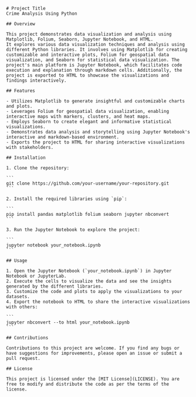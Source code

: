     # Project Title
    Crime Analysis Using Python 

    ## Overview

    This project demonstrates data visualization and analysis using Matplotlib, Folium, Seaborn, Jupyter Notebook, and HTML.
    It explores various data visualization techniques and analysis using different Python libraries. It involves using Matplotlib for creating customizable and interactive plots, Folium for geospatial data visualization, and Seaborn for statistical data visualization. The project's main platform is Jupyter Notebook, which facilitates code execution and explanation through markdown cells. Additionally, the project is exported to HTML to showcase the visualizations and findings interactively.

    ## Features

    - Utilizes Matplotlib to generate insightful and customizable charts and plots.
    - Leverages Folium for geospatial data visualization, enabling interactive maps with markers, clusters, and heat maps.
    - Employs Seaborn to create elegant and informative statistical visualizations.
    - Demonstrates data analysis and storytelling using Jupyter Notebook's interactive and markdown-based environment.
    - Exports the project to HTML for sharing interactive visualizations with stakeholders.

    ## Installation

    1. Clone the repository:

    ```
    git clone https://github.com/your-username/your-repository.git
    ```

    2. Install the required libraries using `pip`:

    ```
    pip install pandas matplotlib folium seaborn jupyter nbconvert
    ```

    3. Run the Jupyter Notebook to explore the project:

    ```
    jupyter notebook your_notebook.ipynb
    ```

    ## Usage

    1. Open the Jupyter Notebook (`your_notebook.ipynb`) in Jupyter Notebook or JupyterLab.
    2. Execute the cells to visualize the data and see the insights generated by the different libraries.
    3. Customize the code and plots to apply the visualizations to your datasets.
    4. Export the notebook to HTML to share the interactive visualizations with others:

    ```
    jupyter nbconvert --to html your_notebook.ipynb
    ```
            
    ## Contributions

    Contributions to this project are welcome. If you find any bugs or have suggestions for improvements, please open an issue or submit a pull request.

    ## License

    This project is licensed under the [MIT License](LICENSE). You are free to modify and distribute the code as per the terms of the license.
    